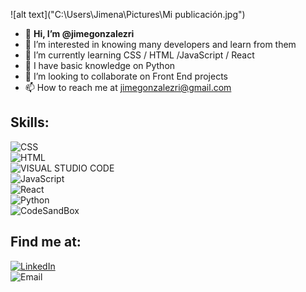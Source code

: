 
![alt text]("C:\Users\Jimena\Pictures\Mi publicación.jpg")


- 👋 **Hi, I’m @jimegonzalezri**
- 👀 I’m interested in knowing many developers and learn from them
- 🌱 I’m currently learning CSS / HTML /JavaScript / React
- 🌱 I have basic knowledge on Python
- 💞️ I’m looking to collaborate on Front End projects
- 📫 How to reach me at jimegonzalezri@gmail.com

<!---
jimegonzalezri/jimegonzalezri is a ✨ special ✨ repository because its `README.md` (this file) appears on your GitHub profile.
You can click the Preview link to take a look at your changes.
--->

## Skills:

![CSS](https://img.shields.io/badge/css-green?style=for-the-badge&logo=css3&logoColor=white&labelColor=101010)</br>
![HTML](https://img.shields.io/badge/HTML-blue?style=for-the-badge&logo=html5&logoColor=white&labelColor=101010)</br>
![VISUAL STUDIO CODE](https://img.shields.io/badge/Vscode-orange?style=for-the-badge&logo=visualstudiocode&logoColor=white&labelColor=101010)</br>
![JavaScript](https://img.shields.io/badge/JavaScript-yellow?style=for-the-badge&logo=javascript&logoColor=white&labelColor=101010)</br>
![React](https://img.shields.io/badge/React-9cf?style=for-the-badge&logo=react&logoColor=white&labelColor=101010)</br>
![Python](https://img.shields.io/badge/Python-informational?style=for-the-badge&logo=python&logoColor=white&labelColor=101010)</br>
![CodeSandBox](https://img.shields.io/badge/CodeSandBox-blueviolet?style=for-the-badge&logo=codesandbox&logoColor=white&labelColor=101010)</br>

## Find me at:

[![LinkedIn](https://img.shields.io/badge/LinkedIn-Jimena_Gonzalez-9cf?style=for-the-badge&logo=linkedin&logoColor=white&labelColor=101010)](https://www.linkedin.com/public-profile/settings?trk=d_flagship3_profile_self_view_public_profile)</br>
![Email](https://img.shields.io/badge/Email-jimegonzalezri@gmail.com-critical?style=for-the-badge&logo=gmail&logoColor=white&labelColor=101010)
